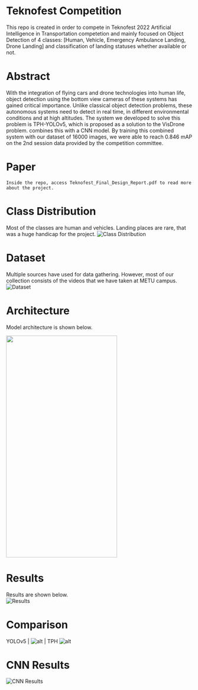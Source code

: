 # Teknofest Competition 
This repo is created in order to compete in Teknofest 2022 Artificial Intelligence in Transportation competetion and mainly focused on Object Detection of 4 classes: [Human, Vehicle, Emergency Ambulance Landing, Drone Landing] and classification of landing statuses whether available or not.


# Abstract
With the integration of flying cars and drone technologies into human life, object detection using the bottom view cameras of these systems has gained critical importance. Unlike classical object detection problems, these autonomous systems need to detect in real time, in different environmental conditions and at high altitudes. The system we developed to solve this problem is TPH-YOLOv5, which is proposed as a solution to the VisDrone problem.
combines this with a CNN model. By training this combined system with our dataset of 16000 images, we were able to reach 0.846 mAP on the 2nd session data provided by the competition committee.


# Paper
```Inside the repo, access Teknofest_Final_Design_Report.pdf to read more about the project.```


# Class Distribution
Most of the classes are human and vehicles. Landing places are rare, that was a huge handicap for the project.
![Class Distribution](/media/dist.png?raw=true "Class Distribution")


# Dataset
Multiple sources have used for data gathering. However, most of our collection consists of the videos that we have taken at METU campus.  
![Dataset](/media/dataset.png?raw=true "Dataset")

# Architecture
Model architecture is shown below.

<img src="./media/architecture.png" style=" width:300px ; height:600px; justify-content: center"  >

# Results
Results are shown below.  
![Results](/media/result.png?raw=true "Results")

# Comparison

YOLOv5 |
![alt](/media/yolo.png) | TPH ![alt](/media/tph.png)


# CNN Results
![CNN Results](/media/CNN.png?raw=true "CNN Results")
